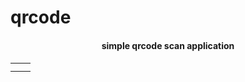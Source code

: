 # qrcode 
<h4 align="center">
simple qrcode scan application
<h4>

|                             |                             |
| :-------------------------- | :-------------------------: |
|  |   |
|                             |                             |





